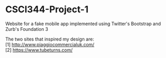 CSCI344-Project-1
=================

Website for a fake mobile app implemented using Twitter's Bootstrap and Zurb's Foundation 3

The two sites that inspired my design are: <br>
[1] http://www.piaggiocommercialuk.com/<br>
[2] https://www.tubeturns.com/
